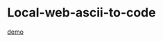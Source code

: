 # Local-web-ascii-to-code                                                                                          

[demo](https://0xravy.github.io/Local-web-ascii-to-code/)
